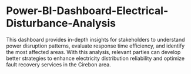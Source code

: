 # Power-BI-Dashboard-Electrical-Disturbance-Analysis
This dashboard provides in-depth insights for stakeholders to understand power disruption patterns, evaluate response time efficiency, and identify the most affected areas. With this analysis, relevant parties can develop better strategies to enhance electricity distribution reliability and optimize fault recovery services in the Cirebon area.
